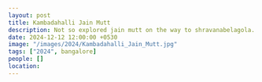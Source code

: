 ```yaml
---
layout: post
title: Kambadahalli Jain Mutt
description: Not so explored jain mutt on the way to shravanabelagola. 
date: 2024-12-12 12:00:00 +0530
image: "/images/2024/Kambadahalli_Jain_Mutt.jpg"
tags: ["2024", bangalore]
people: []
location: 
---
```


